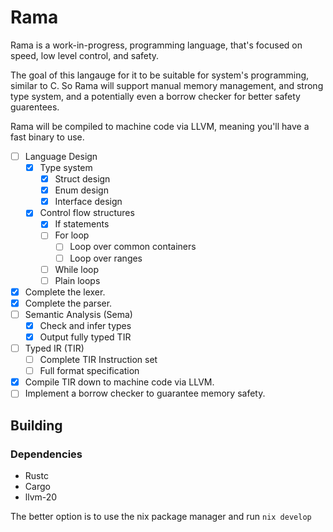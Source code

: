 # Rama

Rama is a work-in-progress, programming language, that's focused on speed, low level control, and safety.

The goal of this langauge for it to be suitable for system's programming, similar to C. So Rama will support manual memory management, and strong type system, and a potentially even a borrow checker for better safety guarentees.

Rama will be compiled to machine code via LLVM, meaning you'll have a fast binary to use.

- [ ] Language Design
  - [x] Type system
    - [x] Struct design
    - [x] Enum design
    - [x] Interface design
  - [x] Control flow structures
    - [x] If statements
    - [ ] For loop
      - [ ] Loop over common containers
      - [ ] Loop over ranges
    - [ ] While loop
    - [ ] Plain loops
- [x] Complete the lexer.
- [x] Complete the parser.
- [ ] Semantic Analysis (Sema)
  - [x] Check and infer types
  - [x] Output fully typed TIR
- [ ] Typed IR (TIR)
  - [ ] Complete TIR Instruction set
  - [ ] Full format specification
- [x] Compile TIR down to machine code via LLVM.
- [ ] Implement a borrow checker to guarantee memory safety.

## Building

### Dependencies

- Rustc
- Cargo
- llvm-20

The better option is to use the nix package manager and run `nix develop`
